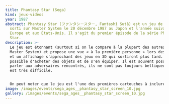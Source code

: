 ```yaml
---
title: Phantasy Star (Sega)
kind: jeux-videos
year: 1987
abstract: Phantasy Star (ファンタシースター, Fantashī Sutā) est un jeu de rôle de Sega
  sorti sur Master System le 20 décembre 1987 au Japon et l'année suivante en
  Europe et aux États-Unis. Il s'agit du premier épisode de la série Phantasy
  Star.
description: >-
  Le jeu est étonnant (surtout si on le compare à la plupart des autres jeux
  Master System) et propose une vue « à la première personne » lors des donjons
  et un affichage s'approchant des jeux en 3D qui sortiront plus tard. Il est
  possible d'acheter des objets et de s'en équiper. Il est souvent possible de
  parler aux adversaires rencontrés, ils ne sont pas toujours belliqueux. Le jeu
  est très difficile.


  On peut noter que le jeu est l'une des premières cartouches à inclure une mémoire interne destinée à sauvegarder la partie du joueur. À noter que la version japonaise du jeu sortie sur Sega Mark III pouvait se jouer avec la fonctionnalité FM (une fonctionnalité optionnelle de la console japonaise qui permet d'améliorer le son).
image: /images/events/sega_ages__phantasy_star_screen_10.jpg
gallery: /images/events/sega_ages__phantasy_star_screen_10.jpg
---
```

